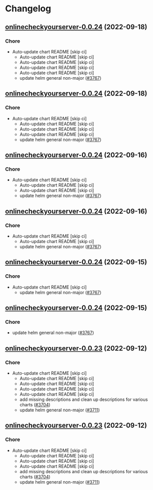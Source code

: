 # Changelog



## [onlinecheckyourserver-0.0.24](https://github.com/truecharts/charts/compare/onlinecheckyourserver-0.0.23...onlinecheckyourserver-0.0.24) (2022-09-18)

### Chore

- Auto-update chart README [skip ci]
  - Auto-update chart README [skip ci]
  - Auto-update chart README [skip ci]
  - Auto-update chart README [skip ci]
  - Auto-update chart README [skip ci]
  - update helm general non-major ([#3767](https://github.com/truecharts/charts/issues/3767))




## [onlinecheckyourserver-0.0.24](https://github.com/truecharts/charts/compare/onlinecheckyourserver-0.0.23...onlinecheckyourserver-0.0.24) (2022-09-18)

### Chore

- Auto-update chart README [skip ci]
  - Auto-update chart README [skip ci]
  - Auto-update chart README [skip ci]
  - Auto-update chart README [skip ci]
  - update helm general non-major ([#3767](https://github.com/truecharts/charts/issues/3767))




## [onlinecheckyourserver-0.0.24](https://github.com/truecharts/charts/compare/onlinecheckyourserver-0.0.23...onlinecheckyourserver-0.0.24) (2022-09-16)

### Chore

- Auto-update chart README [skip ci]
  - Auto-update chart README [skip ci]
  - Auto-update chart README [skip ci]
  - update helm general non-major ([#3767](https://github.com/truecharts/charts/issues/3767))




## [onlinecheckyourserver-0.0.24](https://github.com/truecharts/charts/compare/onlinecheckyourserver-0.0.23...onlinecheckyourserver-0.0.24) (2022-09-16)

### Chore

- Auto-update chart README [skip ci]
  - Auto-update chart README [skip ci]
  - update helm general non-major ([#3767](https://github.com/truecharts/charts/issues/3767))




## [onlinecheckyourserver-0.0.24](https://github.com/truecharts/charts/compare/onlinecheckyourserver-0.0.23...onlinecheckyourserver-0.0.24) (2022-09-15)

### Chore

- Auto-update chart README [skip ci]
  - update helm general non-major ([#3767](https://github.com/truecharts/charts/issues/3767))




## [onlinecheckyourserver-0.0.24](https://github.com/truecharts/charts/compare/onlinecheckyourserver-0.0.23...onlinecheckyourserver-0.0.24) (2022-09-15)

### Chore

- update helm general non-major ([#3767](https://github.com/truecharts/charts/issues/3767))




## [onlinecheckyourserver-0.0.23](https://github.com/truecharts/charts/compare/onlinecheckyourserver-0.0.22...onlinecheckyourserver-0.0.23) (2022-09-12)

### Chore

- Auto-update chart README [skip ci]
  - Auto-update chart README [skip ci]
  - Auto-update chart README [skip ci]
  - Auto-update chart README [skip ci]
  - Auto-update chart README [skip ci]
  - add missing descriptions and clean up descriptions for various charts ([#3704](https://github.com/truecharts/charts/issues/3704))
  - update helm general non-major ([#3711](https://github.com/truecharts/charts/issues/3711))




## [onlinecheckyourserver-0.0.23](https://github.com/truecharts/charts/compare/onlinecheckyourserver-0.0.22...onlinecheckyourserver-0.0.23) (2022-09-12)

### Chore

- Auto-update chart README [skip ci]
  - Auto-update chart README [skip ci]
  - Auto-update chart README [skip ci]
  - Auto-update chart README [skip ci]
  - add missing descriptions and clean up descriptions for various charts ([#3704](https://github.com/truecharts/charts/issues/3704))
  - update helm general non-major ([#3711](https://github.com/truecharts/charts/issues/3711))

